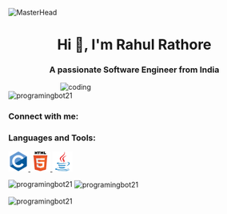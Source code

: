 ![MasterHead](https://github.com/programingbot21/programingbot21/assets/116254106/5e0cc103-7c68-4d7b-ac21-ff8e88a27e13)


<h1 align="center">Hi 👋, I'm Rahul Rathore</h1>
<h3 align="center">A passionate Software Engineer from India</h3>
<img align ="right" alt="coding" width="400" src="https://user-images.githubusercontent.com/55389276/140866485-8fb1c876-9a8f-4d6a-98dc-08c4981eaf70.gif">

<p align="left"> <img src="https://komarev.com/ghpvc/?username=programingbot21&label=Profile%20views&color=0e75b6&style=flat" alt="programingbot21" /> </p>

<h3 align="left">Connect with me:</h3>
<p align="left">
</p>

<h3 align="left">Languages and Tools:</h3>
<p align="left"> <a href="https://www.cprogramming.com/" target="_blank" rel="noreferrer"> <img src="https://raw.githubusercontent.com/devicons/devicon/master/icons/c/c-original.svg" alt="c" width="40" height="40"/> </a> <a href="https://www.w3.org/html/" target="_blank" rel="noreferrer"> <img src="https://raw.githubusercontent.com/devicons/devicon/master/icons/html5/html5-original-wordmark.svg" alt="html5" width="40" height="40"/> </a> <a href="https://www.java.com" target="_blank" rel="noreferrer"> <img src="https://raw.githubusercontent.com/devicons/devicon/master/icons/java/java-original.svg" alt="java" width="40" height="40"/> </a> </p>

<p><img align="left" src="https://github-readme-stats.vercel.app/api/top-langs?username=programingbot21&show_icons=true&locale=en&layout=compact" alt="programingbot21" /></p>

<p>&nbsp;<img align="center" src="https://github-readme-stats.vercel.app/api?username=programingbot21&show_icons=true&locale=en" alt="programingbot21" /></p>

<p><img align="center" src="https://github-readme-streak-stats.herokuapp.com/?user=programingbot21&" alt="programingbot21" /></p>
